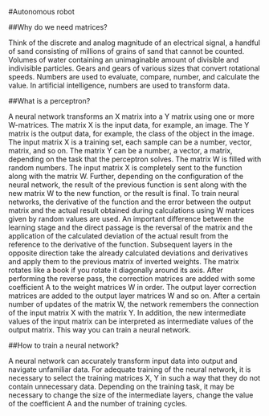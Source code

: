#Autonomous robot

##Why do we need matrices? 

  Think of the discrete and analog magnitude of an electrical signal, a handful of sand consisting of millions of grains of sand that cannot be counted. Volumes of water containing an unimaginable amount of divisible and indivisible particles. Gears and gears of various sizes that convert rotational speeds. Numbers are used to evaluate, compare, number, and calculate the value. In artificial intelligence, numbers are used to transform data.  

##What is a perceptron? 

  A neural network transforms an X matrix into a Y matrix using one or more W-matrices. The matrix X is the input data, for example, an image. The Y matrix is the output data, for example, the class of the object in the image.
The input matrix X is a training set, each sample can be a number, vector, matrix, and so on. The matrix Y can be a number, a vector, a matrix, depending on the task that the perceptron solves. The matrix W is filled with random numbers. 
  The input matrix X is completely sent to the function along with the matrix W. Further, depending on the configuration of the neural network, the result of the previous function is sent along with the new matrix W to the new function, or the result is final. 
To train neural networks, the derivative of the function and the error between the output matrix and the actual result obtained during calculations using W matrices given by random values are used. 
  An important difference between the learning stage and the direct passage is the reversal of the matrix and the application of the calculated deviation of the actual result from the reference to the derivative of the function.
Subsequent layers in the opposite direction take the already calculated deviations and derivatives and apply them to the previous matrix of inverted weights. The matrix rotates like a book if you rotate it diagonally around its axis. After performing the reverse pass, the correction matrices are added with some coefficient A to the weight matrices W in order. The output layer correction matrices are added to the output layer matrices W and so on.
After a certain number of updates of the matrix W, the network remembers the connection of the input matrix X with the matrix Y. In addition, the new intermediate values of the input matrix can be interpreted as intermediate values of the output matrix. This way you can train a neural network. 

##How to train a neural network? 

  A neural network can accurately transform input data into output and navigate unfamiliar data. For adequate training of the neural network, it is necessary to select the training matrices X, Y in such a way that they do not contain unnecessary data. Depending on the training task, it may be necessary to change the size of the intermediate layers, change the value of the coefficient A and the number of training cycles.

